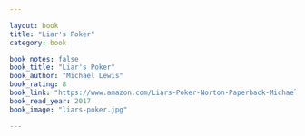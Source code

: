 ```yaml
---

layout: book
title: "Liar's Poker"
category: book

book_notes: false
book_title: "Liar's Poker"
book_author: "Michael Lewis"
book_rating: 8
book_link: "https://www.amazon.com/Liars-Poker-Norton-Paperback-Michael/dp/039333869X"
book_read_year: 2017
book_image: "liars-poker.jpg"

---
```

